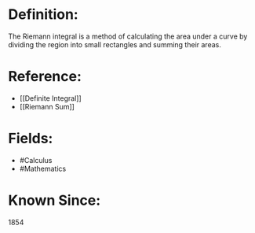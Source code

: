 

# Definition:
The Riemann integral is a method of calculating the area under a curve by dividing the region into small rectangles and summing their areas.

# Reference:
- [[Definite Integral]]
- [[Riemann Sum]]

# Fields: 
- #Calculus
- #Mathematics

# Known Since:
1854


